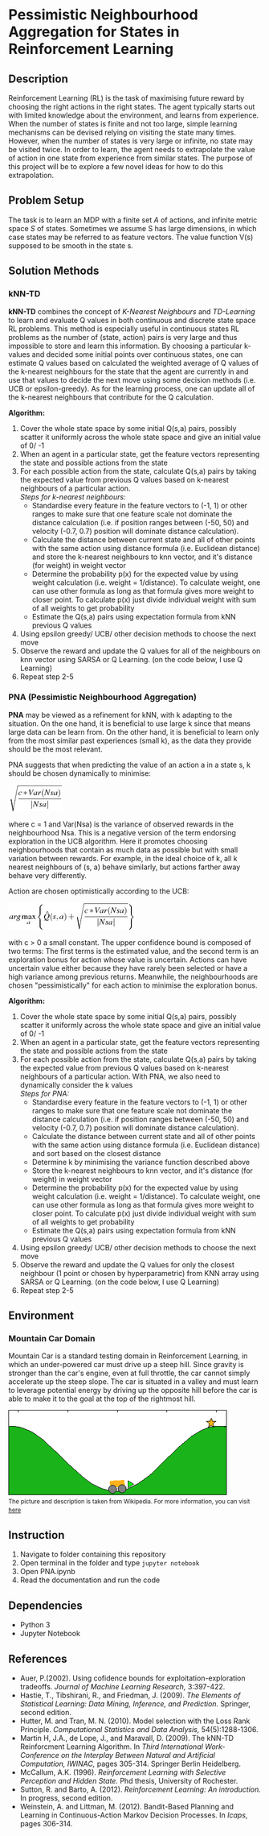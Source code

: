 # Pessimistic Neighbourhood Aggregation for States in Reinforcement Learning

## Description
Reinforcement Learning (RL) is the task of maximising future reward by choosing the right actions in the right states. The agent typically starts out with limited knowledge about the environment, and learns from experience. When the number of states is finite and not too large, simple learning mechanisms can be devised relying on visiting the state many times. However, when the number of states is very large or infinite, no state may be visited twice. In order to learn, the agent needs to extrapolate the value of action in one state from experience from similar states. The purpose of this project will be to explore a few novel ideas for how to do this extrapolation.

## Problem Setup
The task is to learn an MDP with a finite set *A* of actions, and infinite metric space *S* of states. Sometimes we assume S has large dimensions, in which case states may be referred to as feature vectors. The value function V(s) supposed to be smooth in the state s.

## Solution Methods
### kNN-TD
**kNN-TD** combines the concept of *K-Nearest Neighbours* and *TD-Learning* to learn and evaluate Q values in both continuous and discrete state space RL problems. This method is especially useful in continuous states RL problems as the number of (state, action) pairs is very large and thus impossible to store and learn this information. By choosing a particular k-values and decided some initial points over continuous states, one can estimate Q values based on calculated the weighted average of Q values of the k-nearest neighbours for the state that the agent are currently in and use that values to decide the next move using some decision methods (i.e. UCB or epsilon-greedy). As for the learning process, one can update all of the k-nearest neighbours that contribute for the Q calculation.

**Algorithm:**
1. Cover the whole state space by some initial Q(s,a) pairs, possibly scatter it uniformly across the whole state space and give an initial value of 0/ -1
2. When an agent in a particular state, get the feature vectors representing the state and possible actions from the state
3. For each possible action from the state, calculate Q(s,a) pairs by taking the expected value from previous Q values based on k-nearest neighbours of a particular action.  
*Steps for k-nearest neighbours:*
    - Standardise every feature in the feature vectors to (-1, 1) or other ranges to make sure that one feature scale not dominate the distance calculation (i.e. if position ranges between (-50, 50) and velocity (-0.7, 0.7) position will dominate distance calculation).
    - Calculate the distance between current state and all of other points with the same action using distance formula (i.e. Euclidean distance) and store the k-nearest neighbours to knn vector, and it's distance (for weight) in weight vector
    - Determine the probability p(x) for the expected value by using weight calculation (i.e. weight = 1/distance). To calculate weight, one can use other formula as long as that formula gives more weight to closer point. To calculate p(x) just divide individual weight with sum of all weights to get probability
    - Estimate the Q(s,a) pairs using expectation formula from kNN previous Q values
4. Using epsilon greedy/ UCB/ other decision methods to choose the next move
5. Observe the reward and update the Q values for all of the neighbours on knn vector using SARSA or Q Learning. (on the code below, I use Q Learning)
6. Repeat step 2-5

### PNA (Pessimistic Neighbourhood Aggregation)
**PNA** may be viewed as a refinement for kNN, with k adapting to the situation. On the one hand, it is beneficial to use large k since that means large data can be learn from. On the other hand, it is beneficial to learn only from the most similar past experiences (small k), as the data they provide should be the most relevant.

PNA suggests that when predicting the value of an action a in a state s, k should be chosen dynamically to minimise:

![equation](pictures/variance.jpg)

where c = 1 and Var(Nsa) is the variance of observed rewards in the neighbourhood Nsa. This is a negative version of the term endorsing exploration in the UCB algorithm. Here it promotes choosing neighbourhoods that contain as much data as possible but with small variation between rewards. For example, in the ideal choice of k, all k nearest neighbours of (s, a) behave similarly, but actions farther away behave very differently.

Action are chosen optimistically according to the UCB:

![equation](pictures/action_selection.jpg)  

with c > 0 a small constant. The upper confidence bound is composed of two terms: The first terms is the estimated value, and the second term is an exploration bonus for action whose value is uncertain. Actions can have uncertain value either because they have rarely been selected or have a high variance among previous returns. Meanwhile, the neighbourhoods are chosen "pessimistically" for each action to minimise the exploration bonus.

**Algorithm:**
1. Cover the whole state space by some initial Q(s,a) pairs, possibly scatter it uniformly across the whole state space and give an initial value of 0/ -1
2. When an agent in a particular state, get the feature vectors representing the state and possible actions from the state
3. For each possible action from the state, calculate Q(s,a) pairs by taking the expected value from previous Q values based on k-nearest neighbours of a particular action. With PNA, we also need to dynamically consider the k values  
*Steps for PNA:*
    - Standardise every feature in the feature vectors to (-1, 1) or other ranges to make sure that one feature scale not dominate the distance calculation (i.e. if position ranges between (-50, 50) and velocity (-0.7, 0.7) position will dominate distance calculation).
    - Calculate the distance between current state and all of other points with the same action using distance formula (i.e. Euclidean distance) and sort based on the closest distance
    - Determine k by minimising the variance function described above
    - Store the k-nearest neighbours to knn vector, and it's distance (for weight) in weight vector
    - Determine the probability p(x) for the expected value by using weight calculation (i.e. weight = 1/distance). To calculate weight, one can use other formula as long as that formula gives more weight to closer point. To calculate p(x) just divide individual weight with sum of all weights to get probability
    - Estimate the Q(s,a) pairs using expectation formula from kNN previous Q values
4. Using epsilon greedy/ UCB/ other decision methods to choose the next move
5. Observe the reward and update the Q values for only the closest neighbour (1 point or chosen by hyperparametric) from KNN array using SARSA or Q Learning. (on the code below, I use Q Learning)
6. Repeat step 2-5

## Environment
### Mountain Car Domain
Mountain Car is a standard testing domain in Reinforcement Learning, in which an under-powered car must drive up a steep hill. Since gravity is stronger than the car's engine, even at full throttle, the car cannot simply accelerate up the steep slope. The car is situated in a valley and must learn to leverage potential energy by driving up the opposite hill before the car is able to make it to the goal at the top of the rightmost hill.

![Mountain Car](https://github.com/maleakhiw/Pessimistic-Neighbourhood-Aggregation-for-States-in-Reinforcement-Learning/blob/master/pictures/mountain-car.png)    
<small>The picture and description is taken from Wikipedia. For more information, you can visit <a href="https://en.wikipedia.org/wiki/Mountain_car_problem">here</a></small>

## Instruction
1. Navigate to folder containing this repository
2. Open terminal in the folder and type ```jupyter notebook```
3. Open PNA.ipynb
4. Read the documentation and run the code

## Dependencies
- Python 3
- Jupyter Notebook

## References
- Auer, P.(2002). Using cofidence bounds for exploitation-exploration tradeoffs. *Journal of Machine Learning Research,* 3:397-422.
- Hastie, T., Tibshirani, R., and Friedman, J. (2009). *The Elements of Statistical Learning: Data Mining, Inference, and Prediction.* Springer, second edition.
- Hutter, M. and Tran, M. N. (2010). Model selection with the Loss Rank Principle. *Computational Statistics and Data Analysis,* 54(5):1288-1306.
- Martin H, J.A., de Lope, J., and Maravall, D. (2009). The kNN-TD Reinforcment Learning Algorithm. In *Third International Work-Conference on the Interplay Between Natural and Artificial Computation, IWINAC,* pages 305-314. Springer Berlin Heidelberg.
- McCallum, A.K. (1996). *Reinforcement Learning with Selective Perception and Hidden State.* Phd thesis, University of Rochester.
- Sutton, R. and Barto, A. (2012). *Reinforcement Learning: An introduction.* In progress, second edition.
- Weinstein, A. and Littman, M. (2012). Bandit-Based Planning and Learning in Continuous-Action Markov Decision Processes. In *Icaps*, pages 306-314.
